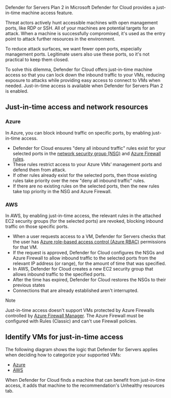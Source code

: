 Defender for Servers Plan 2 in Microsoft Defender for Cloud provides a just-in-time machine access feature.

Threat actors actively hunt accessible machines with open management ports, like RDP or SSH. All of your machines are potential targets for an attack. When a machine is successfully compromised, it's used as the entry point to attack further resources in the environment.

To reduce attack surfaces, we want fewer open ports, especially management ports. Legitimate users also use these ports, so it's not practical to keep them closed.

To solve this dilemma, Defender for Cloud offers just-in-time machine access so that you can lock down the inbound traffic to your VMs, reducing exposure to attacks while providing easy access to connect to VMs when needed. Just-in-time access is available when Defender for Servers Plan 2 is enabled.

## Just-in-time access and network resources

### Azure

In Azure, you can block inbound traffic on specific ports, by enabling just-in-time access.

 -  Defender for Cloud ensures "deny all inbound traffic" rules exist for your selected ports in the [network security group (NSG)](/azure/virtual-network/network-security-groups-overview#security-rules) and [Azure Firewall rules](/azure/firewall/rule-processing).
 -  These rules restrict access to your Azure VMs’ management ports and defend them from attack.
 -  If other rules already exist for the selected ports, then those existing rules take priority over the new "deny all inbound traffic" rules.
 -  If there are no existing rules on the selected ports, then the new rules take top priority in the NSG and Azure Firewall.

### AWS

In AWS, by enabling just-in-time access, the relevant rules in the attached EC2 security groups (for the selected ports) are revoked, blocking inbound traffic on those specific ports.

 -  When a user requests access to a VM, Defender for Servers checks that the user has [Azure role-based access control (Azure RBAC)](/azure/role-based-access-control/role-assignments-portal) permissions for that VM.
 -  If the request is approved, Defender for Cloud configures the NSGs and Azure Firewall to allow inbound traffic to the selected ports from the relevant IP address (or range), for the amount of time that was specified.
 -  In AWS, Defender for Cloud creates a new EC2 security group that allows inbound traffic to the specified ports.
 -  After the time has expired, Defender for Cloud restores the NSGs to their previous states
 -  Connections that are already established aren't interrupted.

> [!NOTE]
> Just-in-time access doesn't support VMs protected by Azure Firewalls controlled by [Azure Firewall Manager](/azure/firewall-manager/overview). The Azure Firewall must be configured with Rules (Classic) and can't use Firewall policies.

## Identify VMs for just-in-time access

The following diagram shows the logic that Defender for Servers applies when deciding how to categorize your supported VMs:

 -  [Azure](/azure/defender-for-cloud/just-in-time-access-overview?tabs=defender-for-container-arch-aks#tabpanel_1_defender-for-container-arch-aks)
 -  [AWS](/azure/defender-for-cloud/just-in-time-access-overview?tabs=defender-for-container-arch-aks#tabpanel_1_defender-for-container-arch-eks)

When Defender for Cloud finds a machine that can benefit from just-in-time access, it adds that machine to the recommendation's Unhealthy resources tab.
